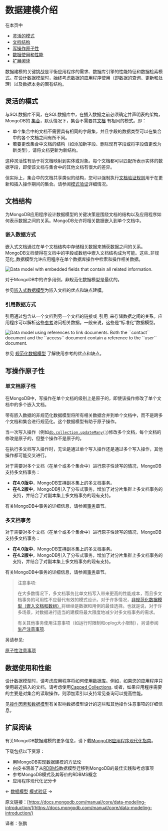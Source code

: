 # 数据建模介绍

在本页中

* [灵活的模式](https://docs.mongodb.com/manual/core/data-modeling-introduction/#flexible-schema)
* [文档结构](https://docs.mongodb.com/manual/core/data-modeling-introduction/#document-structure)
* [写操作原子性](https://docs.mongodb.com/manual/core/data-modeling-introduction/#atomicity-of-write-operations)
* [数据使用和性能](https://docs.mongodb.com/manual/core/data-modeling-introduction/#data-use-and-performance)
* [扩展阅读](https://docs.mongodb.com/manual/core/data-modeling-introduction/#further-reading)

数据建模的关键挑战是平衡应用程序的需求、数据库引擎的性能特征和数据检索模式。在设计数据模型时，始终考虑数据的应用程序使用（即数据的查询、更新和处理）以及数据本身的固有结构。

## 灵活的模式

与SQL数据库不同，在SQL数据库中，在插入数据之前必须确定并声明表的架构，MongoDB的 [集合](https://docs.mongodb.com/manual/reference/glossary/#term-collection)，默认情况下，集合不需要其[文档](https://docs.mongodb.com/manual/core/document/) 有相同的模式。即：

* 单个集合中的文档不需要具有相同的字段集，并且字段的数据类型可以在集合中的各个文档之间有所不同。
* 若要更改集合中文档的结构（如添加新字段、删除现有字段或将字段值更改为新类型），请将文档更新为新结构。

这种灵活性有助于将文档映射到实体或对象。每个文档都可以匹配所表示实体的数据字段，即使该文档与集合中的其他文档有很大的差异。

但实际上，集合中的文档共享类似的结构，您可以强制执行[文档验证规则](https://docs.mongodb.com/manual/core/schema-validation/)用于在更新和插入操作期间的集合。请参阅[模式验证](https://docs.mongodb.com/manual/core/schema-validation/)详细情况。

## 文档结构

为MongoDB应用程序设计数据模型的关键决策是围绕文档的结构以及应用程序如何表示数据之间的关系。MongoDB允许将相关数据嵌入到单个文档中。

### 嵌入数据方式

嵌入式文档通过在单个文档结构中存储相关数据来捕获数据之间的关系。MongoDB文档使得在文档中的字段或数组中嵌入文档结构成为可能。这些_非规范化_数据模型允许应用程序在单个数据库操作中检索和操作相关数据。

![Data model with embedded fields that contain all related information.](https://docs.mongodb.com/manual/_images/data-model-denormalized.bakedsvg.svg)

对于MongoDB中的许多用例，非规范化数据模型是最优的。

参见[嵌入式数据模型](https://docs.mongodb.com/manual/core/data-model-design/#data-modeling-embedding)为嵌入文档的优点和缺点建模。

### 引用数据方式

引用通过包含从一个文档到另一个文档的链接或_引用_来存储数据之间的关系。应用程序可以解析这些[参考](https://docs.mongodb.com/manual/reference/database-references/)访问相关数据。一般来说，这些是“标准化”数据模型。

![Data model using references to link documents. Both the \`\`contact\`\` document and the \`\`access\`\` document contain a reference to the \`\`user\`\` document.](https://docs.mongodb.com/manual/_images/data-model-normalized.bakedsvg.svg)

参见 [规范化数据模型](https://docs.mongodb.com/manual/core/data-model-design/#data-modeling-referencing) 了解使用参考的优点和缺点。

## 写操作原子性

### 单文档原子性

在MongoDB中，写操作在单个文档的级别上是原子的，即使该操作修改了单个文档中的多个嵌入文档。

带有嵌入数据的非规范化数据模型将所有相关数据合并到单个文档中，而不是跨多个文档和集合进行规范化。这个数据模型有助于原子操作。

当一次写入操作（例如[`db.collection.updateMany()`](https://docs.mongodb.com/manual/reference/method/db.collection.updateMany/édb.collection.updateMany)\)修改多个文档，每个文档的修改是原子的，但整个操作不是原子的。

在执行多文档写入操作时，无论是通过单个写入操作还是通过多个写入操作，其他操作都可能交叉进行。

对于需要对多个文档（在单个或多个集合中）进行原子性读写的情况，MongoDB支持多文档事务：

* **在4.0版中**，MongoDB支持副本集上的多文档事务。
* **在4.2版中**，MongoDB引入了分布式事务，增加了对分片集群上多文档事务的支持，并结合了对副本集上多文档事务的现有支持。

有关MongoDB中事务的详细信息，请参阅[事务](https://docs.mongodb.com/manual/core/transactions/)章节。

### 多文档事务

对于需要对多个文档（在单个或多个集合中）进行原子性读写的情况，MongoDB支持多文档事务：

* **在4.0版中**，MongoDB支持副本集上的多文档事务。
* **在4.2版中**，MongoDB引入了分布式事务，增加了对分片集群上多文档事务的支持，并结合了对副本集上多文档事务的现有支持。

有关MongoDB中事务的详细信息，请参阅[事务](https://docs.mongodb.com/manual/core/transactions/)章节。

> 注意事项:
>
> 在大多数情况下，多文档事务比单文档写入带来更高的性能成本，而且多文档事务的可用性不应替代有效的模式设计。对于许多情况，[非规范化数据模型（嵌入文档和数组）](https://docs.mongodb.com/manual/core/data-model-design/#data-modeling-embedding)将继续是数据和用例的最佳选择。也就是说，对于许多场景，对数据进行适当的建模将最大限度地减少对多文档事务的需求。
>
> 有关其他事务使用注意事项（如运行时限制和oplog大小限制），另请参阅[生产注意事项](https://docs.mongodb.com/manual/core/transactions-production-consideration/).

另请参见:

[原子性注意事项](https://docs.mongodb.com/manual/core/data-model-operations/#data-model-atomicity)

## 数据使用和性能

设计数据模型时，请考虑应用程序将如何使用数据库。例如，如果您的应用程序只使用最近插入的文档，请考虑使用[Capped Collections](https://docs.mongodb.com/manual/core/capped-collections/). 或者，如果应用程序需要的主要是对集合的读取操作，则添加索引以支持常见查询可以提高性能。

见[操作因素和数据模型](https://docs.mongodb.com/manual/core/data-model-operations网站/)有关影响数据模型设计的这些和其他操作注意事项的详细信息。

## 扩展阅读

有关MongoDB数据建模的更多信息，请下载[MongoDB应用程序现代化指南](https://www.mongodb.com/modernize?tck=docs_server)。

下载包括以下资源：

* 用MongoDB实现数据建模的方法论
* 白皮书涵盖了从[RDBMS](https://docs.mongodb.com/manual/reference/glossary/#term-rdbms)数据模型迁移到MongoDB的最佳实践和考虑事项
* 参考MongoDB模式及其等价的RDBMS概念
* 应用程序现代化记分卡

← [数据模型](https://docs.mongodb.com/manual/data-modeling/) [模式验证](https://docs.mongodb.com/manual/core/schema-validation/) →

原文链接：[https://docs.mongodb.com/manual/core/data-modeling-introduction/](https://docs.mongodb.com/manual/core/data-modeling-introduction/)

译者：张鹏

